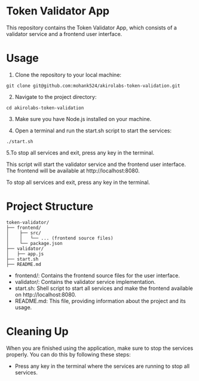 # Token Validator App
This repository contains the Token Validator App, which consists of a validator service and a frontend user interface.

# Usage
1. Clone the repository to your local machine:

```
git clone git@github.com:mohank524/akirolabs-token-validation.git

```

2. Navigate to the project directory:

```
cd akirolabs-token-validation
```

3. Make sure you have Node.js installed on your machine.

4. Open a terminal and run the start.sh script to start the services:

```
./start.sh
```

5.To stop all services and exit, press any key in the terminal.

This script will start the validator service and the frontend user interface. The frontend will be available at http://localhost:8080.

To stop all services and exit, press any key in the terminal.

# Project Structure

```
token-validator/
├── frontend/
│    ├── src/
│    │   └── ... (frontend source files)
│    └── package.json
├── validator/
│   ├── app.js
├── start.sh
├── README.md

```

* frontend/: Contains the frontend source files for the user interface.
* validator/: Contains the validator service implementation.
* start.sh: Shell script to start all services and make the frontend available on http://localhost:8080.
* README.md: This file, providing information about the project and its usage.


# Cleaning Up
When you are finished using the application, make sure to stop the services properly. You can do this by following these steps:

* Press any key in the terminal where the services are running to stop all services.

